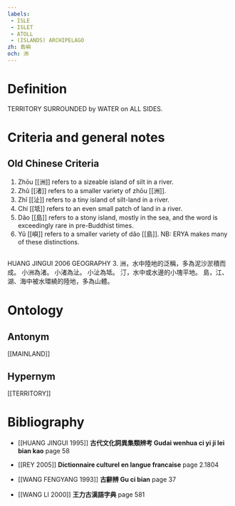```yaml
---
labels: 
 - ISLE
 - ISLET
 - ATOLL
 - (ISLANDS) ARCHIPELAGO
zh: 島嶼
och: 洲
---
```


# Definition
TERRITORY SURROUNDED by WATER on ALL SIDES.
# Criteria and general notes
## Old Chinese Criteria
1. Zhōu [[洲]] refers to a sizeable island of silt in a river.
2. Zhǔ [[渚]] refers to a smaller variety of zhōu [[洲]].
3. Zhǐ [[沚]] refers to a tiny island of silt-land in a river.
4. Chí [[坻]] refers to an even small patch of land in a river.
5. Dǎo [[島]] refers to a stony island, mostly in the sea, and the word is exceedingly rare in pre-Buddhist times.
6. Yǔ [[嶼]] refers to a smaller variety of dǎo [[島]].
NB: ERYA makes many of these distinctions.
## 
HUANG JINGUI 2006
GEOGRAPHY 3.
洲，水中陸地的泛稱，多為泥沙淤積而成。
小洲為渚。
小渚為沚。
小沚為坻。
汀，水中或水邊的小塊平地。
島，江、湖、海中被水環繞的陸地，多為山體。
# Ontology

## Antonym
[[MAINLAND]]
## Hypernym
[[TERRITORY]]
# Bibliography
- [[HUANG JINGUI 1995]]
**古代文化詞異集類辨考 Gudai wenhua ci yi ji lei bian kao** page 58

- [[REY 2005]]
**Dictionnaire culturel en langue francaise** page 2.1804

- [[WANG FENGYANG 1993]]
**古辭辨 Gu ci bian** page 37

- [[WANG LI 2000]]
**王力古漢語字典** page 581
